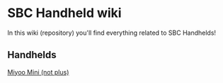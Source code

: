 # SBC Handheld wiki

In this wiki (repository) you'll find everything related to SBC Handhelds!

## Handhelds

[Miyoo Mini (not plus)](miyoo-mini-not-plus)
